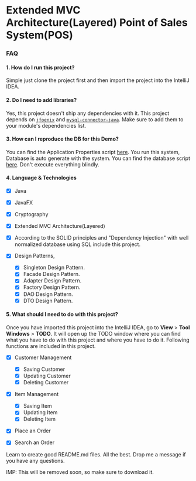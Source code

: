 # Extended MVC Architecture(Layered) Point of Sales System(POS)

### FAQ

#### 1. How do I run this project?

Simple just clone the project first and then import the project into the IntelliJ IDEA.

#### 2. Do I need to add libraries?

Yes, this project doesn't ship any dependencies with it. 
This project depends on [`jfoenix`](https://mvnrepository.com/artifact/com.jfoenix/jfoenix/8.0.10) and
[`mysql-connector-java`](https://mvnrepository.com/artifact/mysql/mysql-connector-java/8.0.21). Make sure to add them  to your module's dependencies list.  

#### 3. How can I reproduce the DB for this Demo?

You can find the Application Properties script [here](resources/application.properties).
You run this system, Database is auto generate with the system.
You can find the database script [here](src/db/DBConnection). Don't execute everything blindly.

#### 4. Language & Technologies

- [x] Java
- [x] JavaFX 
- [x] Cryptography
- [x] Extended MVC Architecture(Layered) 

- [x] According to the SOLID principles and "Dependency Injection" with well normalized database using SQL include this project.
- [x] Design Patterns,
  - [x] Singleton Design Pattern.
  - [x] Facade Design Pattern.
  - [x] Adapter Design Pattern.
  - [x] Factory Design Pattern.
  - [x] DAO Design Pattern.
  - [x] DTO Design Pattern. 

#### 5. What should I need to do with this project?
 
Once you have imported this project into the IntelliJ IDEA, 
go to **View** > **Tool Windows** > **TODO**. It will open up the TODO window where you can find what you have to do with this project and where you have to do it.
Following functions are included in this project.
- [x] Customer Management
  - [x] Saving Customer
  - [x] Updating Customer
  - [x] Deleting Customer
  
- [x] Item Management
  - [x] Saving Item
  - [x] Updating Item
  - [x] Deleting Item

- [x] Place an Order

- [x] Search an Order
 
Learn to create good README.md files. All the best. Drop me a message if you have any questions.
 
IMP: This will be removed soon, so make sure to download it.